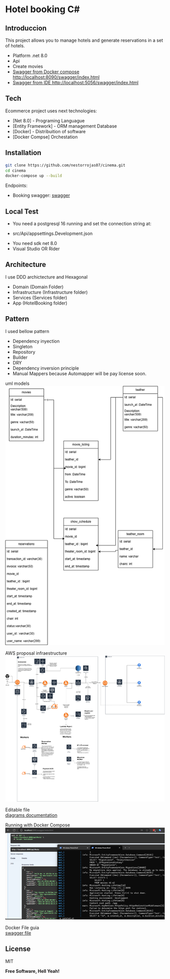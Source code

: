 # Hotel booking C#
## Introduccion

This project allows you to manage hotels and generate reservations in a set of hotels.

* Platform .net 8.0
* Api
* Create movies
* [Swagger from Docker compose http://localhost:8090/swagger/index.html](http://localhost:8090/swagger/index.html)
* [Swagger from IDE http://localhost:5056/swagger/index.html](http://localhost:5056/swagger/index.html)




## Tech

Ecommerce project uses next technologies:

- [Net 8.0] - Programing Languague
- [Entity Framework] - ORM management Database
- [Docker] - Distribuition of software
- [Docker Compse] Orchestation


## Installation

```sh
git clone https://github.com/nestorrojas07/cinema.git
cd cinema
docker-compose up --build
```

Endpoints:
- Booking swagger: [swagger](http://localhost:8090/swagger/index.html)


## Local Test

- You need a postgresql 16 running and set the connection string at:
* src/Api/appsettings.Development.json

- You need sdk net 8.0
- Visual Studio OR Rider


## Architecture

I use DDD archictecture and Hexagonal

- Domain (Domain Folder)
- Infrastructure (Infrastructure folder)
- Services (Services folder)
- App (HotelBooking folder)

## Pattern
I used bellow pattern
- Dependency inyection
- Singleton
- Repository
- Builder
- DRY
- Dependency inversion principle
- Manual Mappers because Automapper will be pay license soon.

uml models
![uml](./assets/cinema-system-uml.png)

AWS proposal infraestructure
![aws proposal](./assets/cinema-system.png)

Editable file   
[diagrams documentation](./assets/cinema-system.drawio)

Running with Docker Compose    
![evidence](./assets/evidence.png)

Docker File guia   
[swagger file](./assets/swagger.json)




## License

MIT

**Free Software, Hell Yeah!**

[//]: # (These are reference links used in the body of this note and get stripped out when the markdown processor does its job. There is no need to format nicely because it shouldn't be seen. Thanks SO - http://stackoverflow.com/questions/4823468/store-comments-in-markdown-syntax)

[dill]: <https://github.com/joemccann/dillinger>
[git-repo-url]: <https://github.com/joemccann/dillinger.git>
[john gruber]: <http://daringfireball.net>
[df1]: <http://daringfireball.net/projects/markdown/>
[markdown-it]: <https://github.com/markdown-it/markdown-it>
[Ace Editor]: <http://ace.ajax.org>
[node.js]: <http://nodejs.org>
[Twitter Bootstrap]: <http://twitter.github.com/bootstrap/>
[jQuery]: <http://jquery.com>
[@tjholowaychuk]: <http://twitter.com/tjholowaychuk>
[express]: <http://expressjs.com>
[AngularJS]: <http://angularjs.org>
[Gulp]: <http://gulpjs.com>

[PlDb]: <https://github.com/joemccann/dillinger/tree/master/plugins/dropbox/README.md>
[PlGh]: <https://github.com/joemccann/dillinger/tree/master/plugins/github/README.md>
[PlGd]: <https://github.com/joemccann/dillinger/tree/master/plugins/googledrive/README.md>
[PlOd]: <https://github.com/joemccann/dillinger/tree/master/plugins/onedrive/README.md>
[PlMe]: <https://github.com/joemccann/dillinger/tree/master/plugins/medium/README.md>
[PlGa]: <https://github.com/RahulHP/dillinger/blob/master/plugins/googleanalytics/README.md>
